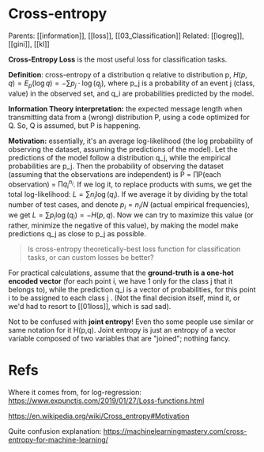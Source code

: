 # Cross-entropy

Parents: [[information]], [[loss]], [[03_Classification]]
Related: [[logreg]], [[gini]], [[kl]]


**Cross-Entropy Loss** is the most useful loss for classification tasks.

**Definition**: cross-entropy of a distribution q relative to distribution p,
$H(p,q) = E_p(\log q) = -∑ p_j \cdot \log(q_j)$, 
where p_j is a probability of an event j (class, value) in the observed set, and q_i are probabilities predicted by the model.

**Information Theory interpretation:** the expected message length when transmitting data from a (wrong) distribution P, using a code optimized for Q. So, Q is assumed, but P is happening.

**Motivation:** essentially, it's an average log-likelihood (the log probability of observing the dataset, assuming the predictions of the model). Let the predictions of the model follow a distribution q_j, while the empirical probabilities are p_j. Then the probability of observing the dataset (assuming that the observations are independent) is P = ∏P(each observation) = $∏q_i ^ {n_i}$. If we log it, to replace products with sums, we get the total log-likelihood: $L = ∑ n_i \log(q_i)$. If we average it by dividing by the total number of test cases, and denote $p_i = n_i / N$ (actual empirical frequencies), we get $L = ∑ p_i \log(q_i) =-H(p,q)$. Now we can try to maximize this value (or rather, minimize the negative of this value), by making the model make predictions q_j as close to p_j as possible.

> Is cross-entropy theoretically-best loss function for classification tasks, or can custom losses be better?

For practical calculations, assume that the **ground-truth is a one-hot encoded vector** (for each point i, we have 1 only for the class j that it belongs to), while the prediction q_i is a vector of probabilities, for this point i to be assigned to each class j . (Not the final decision itself, mind it, or we'd had to resort to [[01loss]], which is sad sad).

Not to be confused with **joint entropy**! Even tho some people use similar or same notation for it H(p,q). Joint entropy is just an entropy of a vector variable composed of two variables that are "joined"; nothing fancy.

# Refs

Where it comes from, for log-regression:
https://www.expunctis.com/2019/01/27/Loss-functions.html

https://en.wikipedia.org/wiki/Cross_entropy#Motivation

Quite confusion explanation: https://machinelearningmastery.com/cross-entropy-for-machine-learning/